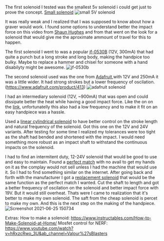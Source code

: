 The first solenoid I tested was the smallest 5v solenoid i could get just to prove the concept. [Small solenoid](https://www.adafruit.com/product/2776)
![small 5V solenoid](https://user-images.githubusercontent.com/13701387/123425489-8106a480-d5c2-11eb-8b57-86754660a24c.jpg)

It was really weak and I realized that I was supposed to know about how a graver would work.
I found some options to understand better the impact force on this video from [Shaun Hughes](https://www.youtube.com/watch?v=1zzqaAYdvdQ&ab_channel=ShaunHughesEngraving) and from that went on the look for a solenoid that would give me the aproximate ammount of travel for this to happen.

The first solenoid I went to was a popular [jf-0530B](https://www.aliexpress.com/item/32777233179.html) (12V, 300mA) that had quite a punch but a long stroke and long body, making the handpice too bulky. Maybe to replace a hammer and chisel for someone with a hand disabilyty might be awesome.
![jf-0530b](https://user-images.githubusercontent.com/13701387/123425675-bad7ab00-d5c2-11eb-97bb-10ff525da788.jpg)


The second solenoid used was the one from [Adafruit](https://www.adafruit.com/product/413),with 12V and 250mA it was a little wider. It had strong strokes but a lower frequency of oscilation. (https://www.adafruit.com/product/413)
![adafruit solenoid](https://user-images.githubusercontent.com/13701387/123426601-e4dd9d00-d5c3-11eb-9a87-a4682eb55a6b.jpg)


I had an intermediary solenoid (12V, ~900mA) that was open and could dissipate better the heat while having a good impact force. Like the on on the [link](https://www.aliexpress.com/item/4000013441378.html?spm=a2g0o.productlist.0.0.3cf711e0Wxrr2f&algo_pvid=70f2bb48-4aba-4778-9bd3-d017993e9e11&algo_expid=70f2bb48-4aba-4778-9bd3-d017993e9e11-27&btsid=0b0a0ae215981717711361404eaefc&ws_ab_test=searchweb0_0,searchweb201602_,searchweb201603_), unfortunatelly this also had a low frequency and to make it fit on an easy handpiece was a hassle.

Used a [linear cylindrical solenoid](https://www.red-magnetics.com/en/product-groups/linear-solenoids/cylinder-solenoids/its-lz-1335-d/) to have better control on the stroke length and natural frequency of the solenoid. Got this one on the 12V and 24V variants. After testing for some time I realized my tolerances were too tight as the shaft had bended and shortened with the impact. I would need something more robust as an impact shaft to withstand the continuous impacts on the solenoid.

I had to find an intermitent duty, 12-24V solenoid that would be good to use and easy to maintain. Found a [perfect match](https://www.youtube.com/watch?v=ASwVTQaLLGc&t=62s&ab_channel=IndexBraille) with no avail to get my hands on it as the complay would not sell unless I had the machine that would use it. So I had to find something similar on the internet. After going back and forth with the manufacturer I got a [replacement solenoid](https://www.aliexpress.com/item/32996508114.html?spm=a2g0s.9042311.0.0.53844c4ddj9pqp) that would be the same function as the perfect match I wanted. Cut the shaft to length and got a better frequency of oscilation on the solenoid and better impact force with 19V. But it would still overheat. Thats were I came to realization that it's better to make my own solenoid. The saft from the cheap solenoid is percet to make my own. And this is the next step on the making of the handpiece.
![Screenshot 2021-06-25 150734](https://user-images.githubusercontent.com/13701387/123429532-5703b100-d5c7-11eb-9be2-bdbae92c3062.png)




Extras:
How to make a solenoid: https://www.instructables.com/How-to-Make-Solenoid-at-Home/
Mosfet control for NERF: https://www.youtube.com/watch?v=hRxzcRwo_3U&ab_channel=Valour%27sBlasters
